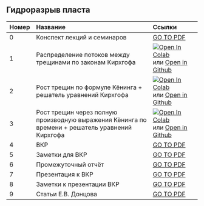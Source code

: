 ## Гидроразрыв пласта

Номер | Название | Ссылки
|:--|:------------|:----------------
0 | Конспект лекций и семинаров | [GO TO PDF](https://mualal.github.io/hydrofracturing/lectures-notes/main.pdf)
1 | Распределение потоков между трещинами по законам Кирхгофа | [![Open In Colab](https://colab.research.google.com/assets/colab-badge.svg)](https://colab.research.google.com/github/mualal/hydrofracturing/blob/master/notebooks/01_flow_distribution_between_fractures.ipynb) или [Open in Github](https://github.com/mualal/hydrofracturing/blob/master/notebooks/01_flow_distribution_between_fractures.ipynb)
2 | Рост трещин по формуле Кёнинга + решатель уравнений Кирхгофа | [![Open In Colab](https://colab.research.google.com/assets/colab-badge.svg)](https://colab.research.google.com/github/mualal/hydrofracturing/blob/master/notebooks/02_fractures_growth_with_Koning.ipynb) или [Open in Github](https://github.com/mualal/hydrofracturing/blob/master/notebooks/02_fractures_growth_with_Koning.ipynb)
3 | Рост трещин через полную производную выражения Кёнинга по времени + решатель уравнений Кирхгофа | [![Open In Colab](https://colab.research.google.com/assets/colab-badge.svg)](https://colab.research.google.com/github/mualal/hydrofracturing/blob/master/notebooks/03_fractures_growth_with_Koning_derivative.ipynb) или [Open in Github](https://github.com/mualal/hydrofracturing/blob/master/notebooks/03_fractures_growth_with_Koning_derivative.ipynb)
4 | ВКР | [GO TO PDF](https://mualal.github.io/hydrofracturing/vkr/main.pdf)
5 | Заметки для ВКР | [GO TO PDF](https://mualal.github.io/hydrofracturing/vkr-notes/main.pdf)
6 | Промежуточный отчёт | [GO TO PDF](https://mualal.github.io/hydrofracturing/report/main.pdf)
7 | Презентация к ВКР | [GO TO PDF](https://mualal.github.io/hydrofracturing/vkr-presentation/main.pdf)
8 | Заметки к презентации ВКР | [GO TO PDF](https://mualal.github.io/hydrofracturing/vkr-presentation/comments/main.pdf)
9 | Статьи Е.В. Донцова | [GO TO PDF](https://mualal.github.io/hydrofracturing/Dontsov-articles/main.pdf)
